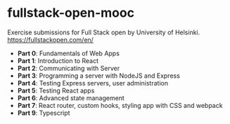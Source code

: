 # fullstack-open-mooc

Exercise submissions for Full Stack open by University of Helsinki. https://fullstackopen.com/en/

- **Part 0**: Fundamentals of Web Apps
- **Part 1**: Introduction to React
- **Part 2**: Communicating with Server
- **Part 3**: Programming a server with NodeJS and Express
- **Part 4**: Testing Express servers, user administration
- **Part 5**: Testing React apps
- **Part 6**: Advanced state management
- **Part 7**: React router, custom hooks, styling app with CSS and webpack
- **Part 9**: Typescript
